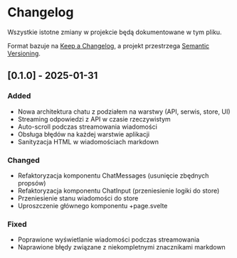 # Changelog

Wszystkie istotne zmiany w projekcie będą dokumentowane w tym pliku.

Format bazuje na [Keep a Changelog](https://keepachangelog.com/en/1.0.0/),
a projekt przestrzega [Semantic Versioning](https://semver.org/spec/v2.0.0.html).

## [0.1.0] - 2025-01-31

### Added
- Nowa architektura chatu z podziałem na warstwy (API, serwis, store, UI)
- Streaming odpowiedzi z API w czasie rzeczywistym
- Auto-scroll podczas streamowania wiadomości
- Obsługa błędów na każdej warstwie aplikacji
- Sanityzacja HTML w wiadomościach markdown

### Changed
- Refaktoryzacja komponentu ChatMessages (usunięcie zbędnych propsów)
- Refaktoryzacja komponentu ChatInput (przeniesienie logiki do store)
- Przeniesienie stanu wiadomości do store
- Uproszczenie głównego komponentu +page.svelte

### Fixed
- Poprawione wyświetlanie wiadomości podczas streamowania
- Naprawione błędy związane z niekompletnymi znacznikami markdown
